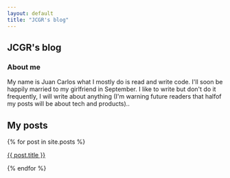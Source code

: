 ```yaml
---
layout: default
title: "JCGR's blog"
---
```


## JCGR's blog

### About me

My name is Juan Carlos what I mostly do is read and write code. I'll soon be happily married to my girlfriend in September.
I like to write but don't do it frequently, I will write about anything (I'm warning future readers that halfof my posts will be about tech and products)..

## My posts
{% for post in site.posts %}<p><a href="{{ post.baseurl }}{{ post.url }}">{{ post.title }}</a></p>{% endfor %}
